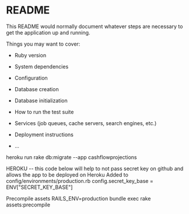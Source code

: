 # README

This README would normally document whatever steps are necessary to get the
application up and running.

Things you may want to cover:

* Ruby version

* System dependencies

* Configuration

* Database creation

* Database initialization

* How to run the test suite

* Services (job queues, cache servers, search engines, etc.)

* Deployment instructions

* ...

heroku run rake db:migrate --app cashflowprojections

 HEROKU -- this code below will help to not pass secret key on github and allows the app to be deployed on Heroku 
 Added to config/environments/production.rb
  config.secret_key_base = ENV["SECRET_KEY_BASE"]

Precompile assets
  RAILS_ENV=production bundle exec rake assets:precompile
